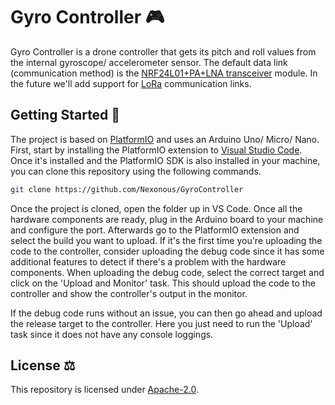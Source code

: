 # Gyro Controller 🎮

Gyro Controller is a drone controller that gets its pitch and roll values from the internal gyroscope/ accelerometer sensor. The default data link (communication method) is the [NRF24L01+PA+LNA transceiver](https://www.sparkfun.com/datasheets/Components/SMD/nRF24L01Pluss_Preliminary_Product_Specification_v1_0.pdf) module. In the future we'll add support for [LoRa](https://en.wikipedia.org/wiki/LoRa) communication links.

## Getting Started 🍃

The project is based on [PlatformIO](https://platformio.org/) and uses an Arduino Uno/ Micro/ Nano. First, start by installing the PlatformIO extension to [Visual Studio Code](https://platformio.org/install/ide?install=vscode). Once it's installed and the PlatformIO SDK is also installed in your machine, you can clone this repository using the following commands.

```sh
git clone https://github.com/Nexonous/GyroController
```

Once the project is cloned, open the folder up in VS Code. Once all the hardware components are ready, plug in the Arduino board to your machine and configure the port. Afterwards go to the PlatformIO extension and select the build you want to upload. If it's the first time you're uploading the code to the controller, consider uploading the debug code since it has some additional features to detect if there's a problem with the hardware components. When uploading the debug code, select the correct target and click on the 'Upload and Monitor' task. This should upload the code to the controller and show the controller's output in the monitor.

If the debug code runs without an issue, you can then go ahead and upload the release target to the controller. Here you just need to run the 'Upload' task since it does not have any console loggings.

## License ⚖️

This repository is licensed under [Apache-2.0](https://github.com/Nexonous/GyroController/blob/release/LICENSE).
